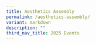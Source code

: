 ```yaml
---
title: Aesthetics Assembly
permalink: /aesthetics-assembly/
variant: markdown
description: ""
third_nav_title: 2025 Events
---
```

